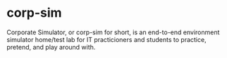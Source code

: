 # corp-sim
Corporate Simulator, or corp-sim for short, is an end-to-end environment simulator home/test lab for IT practicioners and students to practice, pretend, and play around with.
